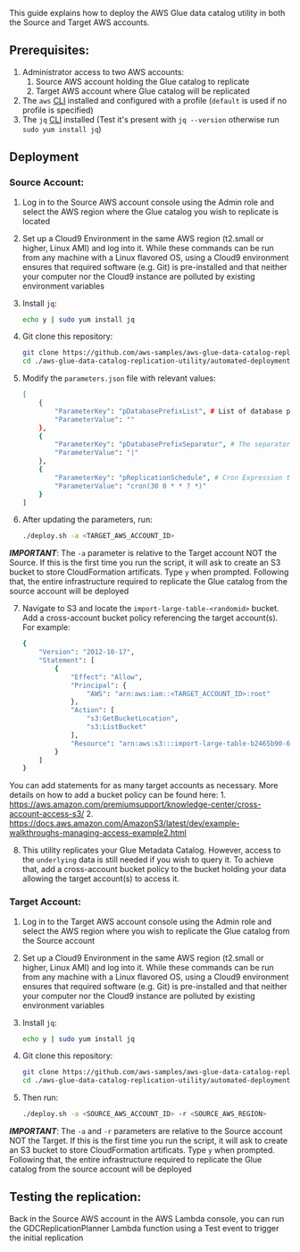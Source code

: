 This guide explains how to deploy the AWS Glue data catalog utility in both the Source and Target AWS accounts.

## Prerequisites:
1. Administrator access to two AWS accounts:
    1. Source AWS account holding the Glue catalog to replicate
    2. Target AWS account where Glue catalog will be replicated
2. The ```aws``` [CLI](https://docs.aws.amazon.com/cli/latest/userguide/cli-chap-install.html) installed and configured with a profile (```default``` is used if no profile is specified)
3. The ```jq``` [CLI](https://stedolan.github.io/jq/manual/) installed (Test it's present with ```jq --version``` otherwise run ```sudo yum install jq```)

## Deployment

### Source Account:
1. Log in to the Source AWS account console using the Admin role and select the AWS region where the Glue catalog you wish to replicate is located

2. Set up a Cloud9 Environment in the same AWS region (t2.small or higher, Linux AMI) and log into it. While these commands can be run from any machine with a Linux flavored OS, using a Cloud9 environment ensures that required software (e.g. Git) is pre-installed and that neither your computer nor the Cloud9 instance are polluted by existing environment variables

3. Install ```jq```:
    ```bash
    echo y | sudo yum install jq
    ```

4. Git clone this repository:
    ```bash
    git clone https://github.com/aws-samples/aws-glue-data-catalog-replication-utility.git
    cd ./aws-glue-data-catalog-replication-utility/automated-deployment/source-account/
    ```

5. Modify the ```parameters.json``` file with relevant values:
    ```bash
    [
        {
            "ParameterKey": "pDatabasePrefixList", # List of database prefixes separated by a token. E.g. raw_data_,processed_data_. To export all databases, leave as is
            "ParameterValue": ""
        },
        {
            "ParameterKey": "pDatabasePrefixSeparator", # The separator used in the database_prefix_list. E.g. ",". To export all databases, leave as is 
            "ParameterValue": "|"
        },
        {
            "ParameterKey": "pReplicationSchedule", # Cron Expression to schedule and trigger Glue catalog replication. Defaults to everday at midnight and 30 minutes
            "ParameterValue": "cron(30 0 * * ? *)"
        }
    ]
    ```

6. After updating the parameters, run:
    ```bash
    ./deploy.sh -a <TARGET_AWS_ACCOUNT_ID>
    ```
***IMPORTANT***: The ```-a``` parameter is relative to the Target account NOT the Source. If this is the first time you run the script, it will ask to create an S3 bucket to store CloudFormation artificats. Type ```y``` when prompted. Following that, the entire infrastructure required to replicate the Glue catalog from the source account will be deployed

7. Navigate to S3 and locate the ```import-large-table-<randomid>``` bucket. Add a cross-account bucket policy referencing the target account(s). For example:
    ```bash
    {
        "Version": "2012-10-17",
        "Statement": [
            {
                "Effect": "Allow",
                "Principal": {
                    "AWS": "arn:aws:iam::<TARGET_ACCOUNT_ID>:root"
                },
                "Action": [
                    "s3:GetBucketLocation",
                    "s3:ListBucket"
                ],
                "Resource": "arn:aws:s3:::import-large-table-b2465b90-638f-11ea-8000-0a52752701a6"
            }
        ]
    }
    ```
You can add statements for as many target accounts as necessary. More details on how to add a bucket policy can be found here:
	1. https://aws.amazon.com/premiumsupport/knowledge-center/cross-account-access-s3/
	2. https://docs.aws.amazon.com/AmazonS3/latest/dev/example-walkthroughs-managing-access-example2.html

8. This utility replicates your Glue Metadata Catalog. However, access to the ```underlying``` data is still needed if you wish to query it. To achieve that, add a cross-account bucket policy to the bucket holding your data allowing the target account(s) to access it. 

### Target Account:
1. Log in to the Target AWS account console using the Admin role and select the AWS region where you wish to replicate the Glue catalog from the Source account

2. Set up a Cloud9 Environment in the same AWS region (t2.small or higher, Linux AMI) and log into it. While these commands can be run from any machine with a Linux flavored OS, using a Cloud9 environment ensures that required software (e.g. Git) is pre-installed and that neither your computer nor the Cloud9 instance are polluted by existing environment variables

3. Install ```jq```:
    ```bash
    echo y | sudo yum install jq
    ```

4. Git clone this repository:
    ```bash
    git clone https://github.com/aws-samples/aws-glue-data-catalog-replication-utility.git
    cd ./aws-glue-data-catalog-replication-utility/automated-deployment/target-account/
    ```

5. Then run:
    ```bash
    ./deploy.sh -a <SOURCE_AWS_ACCOUNT_ID> -r <SOURCE_AWS_REGION>
    ```
***IMPORTANT***: The ```-a``` and ```-r``` parameters are relative to the Source account NOT the Target. If this is the first time you run the script, it will ask to create an S3 bucket to store CloudFormation artificats. Type ```y``` when prompted. Following that, the entire infrastructure required to replicate the Glue catalog from the source account will be deployed

## Testing the replication:
Back in the Source AWS account in the AWS Lambda console, you can run the GDCReplicationPlanner Lambda function using a Test event to trigger the initial replication